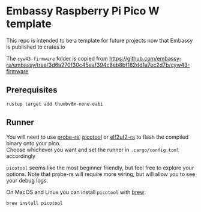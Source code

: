 # Embassy Raspberry Pi Pico W template
This repo is intended to be a template for future projects now that Embassy is published to crates.io

The `cyw43-firmware` folder is copied from https://github.com/embassy-rs/embassy/tree/3d6a270f30c45eaf394c8eb8bf182dd1a7ec2d7b/cyw43-firmware

## Prerequisites
```
rustup target add thumbv6m-none-eabi
```

## Runner
You will need to use [probe-rs](https://probe.rs/), [picotool](https://github.com/raspberrypi/picotool) or [elf2uf2-rs](https://github.com/JoNil/elf2uf2-rs) to flash the compiled binary onto your pico.  
Choose whichever you want and set the runner in `.cargo/config.toml` accordingly

`picotool` seems like the most beginner friendly, but feel free to explore your options. Note that probe-rs will require more wiring, but will allow you to see your debug logs.

On MacOS and Linux you can install `picotool` with [brew](https://brew.sh/):

```sh
brew install picotool
```